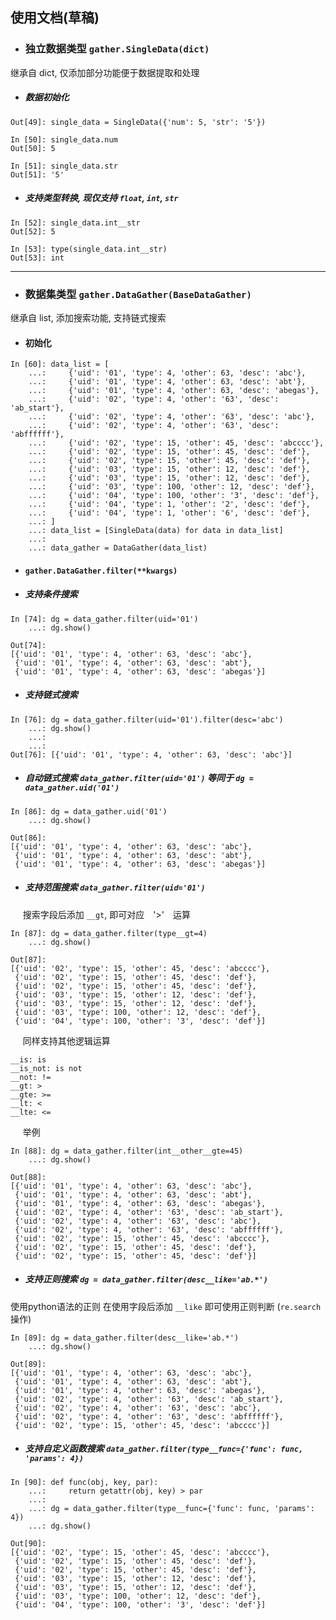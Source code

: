   使用文档(草稿)
----

* ### 独立数据类型  `gather.SingleData(dict)`
 继承自 dict, 仅添加部分功能便于数据提取和处理

* ##### 数据初始化
```
Out[49]: single_data = SingleData({'num': 5, 'str': '5'})

In [50]: single_data.num
Out[50]: 5

In [51]: single_data.str
Out[51]: '5'
```

* ##### 支持类型转换, 现仅支持 `float`, `int`, `str`
```
In [52]: single_data.int__str
Out[52]: 5

In [53]: type(single_data.int__str)
Out[53]: int

```

----

* ### 数据集类型  `gather.DataGather(BaseDataGather)`
继承自 list, 添加搜索功能, 支持链式搜索

* #### 初始化
```
In [60]: data_list = [
    ...:     {'uid': '01', 'type': 4, 'other': 63, 'desc': 'abc'},
    ...:     {'uid': '01', 'type': 4, 'other': 63, 'desc': 'abt'},
    ...:     {'uid': '01', 'type': 4, 'other': 63, 'desc': 'abegas'},
    ...:     {'uid': '02', 'type': 4, 'other': '63', 'desc': 'ab_start'},
    ...:     {'uid': '02', 'type': 4, 'other': '63', 'desc': 'abc'},
    ...:     {'uid': '02', 'type': 4, 'other': '63', 'desc': 'abffffff'},
    ...:     {'uid': '02', 'type': 15, 'other': 45, 'desc': 'abcccc'},
    ...:     {'uid': '02', 'type': 15, 'other': 45, 'desc': 'def'},
    ...:     {'uid': '02', 'type': 15, 'other': 45, 'desc': 'def'},
    ...:     {'uid': '03', 'type': 15, 'other': 12, 'desc': 'def'},
    ...:     {'uid': '03', 'type': 15, 'other': 12, 'desc': 'def'},
    ...:     {'uid': '03', 'type': 100, 'other': 12, 'desc': 'def'},
    ...:     {'uid': '04', 'type': 100, 'other': '3', 'desc': 'def'},
    ...:     {'uid': '04', 'type': 1, 'other': '2', 'desc': 'def'},
    ...:     {'uid': '04', 'type': 1, 'other': '6', 'desc': 'def'},
    ...: ]
    ...: data_list = [SingleData(data) for data in data_list]
    ...:
    ...: data_gather = DataGather(data_list)

```


* #### `gather.DataGather.filter(**kwargs)`

* ##### 支持条件搜索
```
In [74]: dg = data_gather.filter(uid='01')
    ...: dg.show()

Out[74]:
[{'uid': '01', 'type': 4, 'other': 63, 'desc': 'abc'},
 {'uid': '01', 'type': 4, 'other': 63, 'desc': 'abt'},
 {'uid': '01', 'type': 4, 'other': 63, 'desc': 'abegas'}]
```

* ##### 支持链式搜索
```
In [76]: dg = data_gather.filter(uid='01').filter(desc='abc')
    ...: dg.show()
    ...:
    ...:
Out[76]: [{'uid': '01', 'type': 4, 'other': 63, 'desc': 'abc'}]

```

* ##### 自动链式搜索 `data_gather.filter(uid='01')` 等同于 `dg = data_gather.uid('01')`
```
In [86]: dg = data_gather.uid('01')
    ...: dg.show()

Out[86]:
[{'uid': '01', 'type': 4, 'other': 63, 'desc': 'abc'},
 {'uid': '01', 'type': 4, 'other': 63, 'desc': 'abt'},
 {'uid': '01', 'type': 4, 'other': 63, 'desc': 'abegas'}]

```

* ##### 支持范围搜索 `data_gather.filter(uid='01')`

&nbsp; &nbsp; &nbsp;搜索字段后添加 `__gt`, 即可对应　'>'　运算

```
In [87]: dg = data_gather.filter(type__gt=4)
    ...: dg.show()

Out[87]:
[{'uid': '02', 'type': 15, 'other': 45, 'desc': 'abcccc'},
 {'uid': '02', 'type': 15, 'other': 45, 'desc': 'def'},
 {'uid': '02', 'type': 15, 'other': 45, 'desc': 'def'},
 {'uid': '03', 'type': 15, 'other': 12, 'desc': 'def'},
 {'uid': '03', 'type': 15, 'other': 12, 'desc': 'def'},
 {'uid': '03', 'type': 100, 'other': 12, 'desc': 'def'},
 {'uid': '04', 'type': 100, 'other': '3', 'desc': 'def'}]

```

&nbsp; &nbsp; &nbsp;同样支持其他逻辑运算
```
__is: is
__is_not: is not
__not: !=
__gt: >
__gte: >=
__lt: <
__lte: <=
```
&nbsp; &nbsp; &nbsp;举例
```
In [88]: dg = data_gather.filter(int__other__gte=45)
    ...: dg.show()

Out[88]:
[{'uid': '01', 'type': 4, 'other': 63, 'desc': 'abc'},
 {'uid': '01', 'type': 4, 'other': 63, 'desc': 'abt'},
 {'uid': '01', 'type': 4, 'other': 63, 'desc': 'abegas'},
 {'uid': '02', 'type': 4, 'other': '63', 'desc': 'ab_start'},
 {'uid': '02', 'type': 4, 'other': '63', 'desc': 'abc'},
 {'uid': '02', 'type': 4, 'other': '63', 'desc': 'abffffff'},
 {'uid': '02', 'type': 15, 'other': 45, 'desc': 'abcccc'},
 {'uid': '02', 'type': 15, 'other': 45, 'desc': 'def'},
 {'uid': '02', 'type': 15, 'other': 45, 'desc': 'def'}]

```

* ##### 支持正则搜索 `dg = data_gather.filter(desc__like='ab.*')`
使用python语法的正则
在使用字段后添加 `__like` 即可使用正则判断 (`re.search` 操作)
```
In [89]: dg = data_gather.filter(desc__like='ab.*')
    ...: dg.show()

Out[89]:
[{'uid': '01', 'type': 4, 'other': 63, 'desc': 'abc'},
 {'uid': '01', 'type': 4, 'other': 63, 'desc': 'abt'},
 {'uid': '01', 'type': 4, 'other': 63, 'desc': 'abegas'},
 {'uid': '02', 'type': 4, 'other': '63', 'desc': 'ab_start'},
 {'uid': '02', 'type': 4, 'other': '63', 'desc': 'abc'},
 {'uid': '02', 'type': 4, 'other': '63', 'desc': 'abffffff'},
 {'uid': '02', 'type': 15, 'other': 45, 'desc': 'abcccc'}]

```

* ##### 支持自定义函数搜索 `data_gather.filter(type__func={'func': func, 'params': 4})`
```
In [90]: def func(obj, key, par):
    ...:     return getattr(obj, key) > par
    ...:
    ...: dg = data_gather.filter(type__func={'func': func, 'params': 4})
    ...: dg.show()

Out[90]:
[{'uid': '02', 'type': 15, 'other': 45, 'desc': 'abcccc'},
 {'uid': '02', 'type': 15, 'other': 45, 'desc': 'def'},
 {'uid': '02', 'type': 15, 'other': 45, 'desc': 'def'},
 {'uid': '03', 'type': 15, 'other': 12, 'desc': 'def'},
 {'uid': '03', 'type': 15, 'other': 12, 'desc': 'def'},
 {'uid': '03', 'type': 100, 'other': 12, 'desc': 'def'},
 {'uid': '04', 'type': 100, 'other': '3', 'desc': 'def'}]

```
